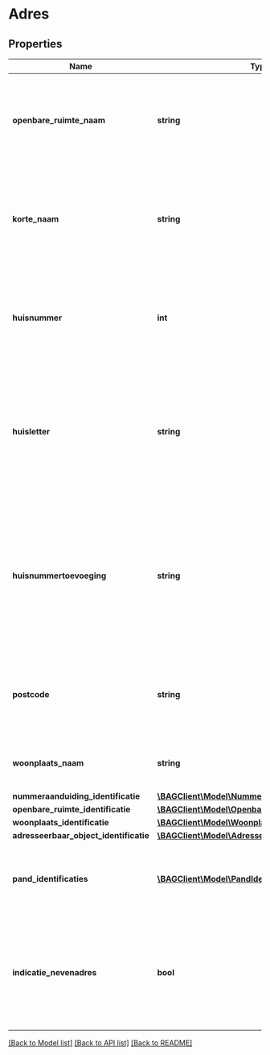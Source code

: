 # Adres

## Properties
Name | Type | Description | Notes
------------ | ------------- | ------------- | -------------
**openbare_ruimte_naam** | **string** | Een naam die aan een openbare ruimte is toegekend in een daartoe strekkend formeel gemeentelijk besluit. | 
**korte_naam** | **string** | De officiële openbare ruimte naam als deze niet langer is dan 24 tekens of de volgens de NEN5825 verkorte naam van maximaal 24 tekens. | [optional] 
**huisnummer** | **int** | Een door of namens het gemeentebestuur ten aanzien van een adresseerbaar object toegekende nummering. | 
**huisletter** | **string** | Een door of namens het gemeentebestuur ten aanzien van een adresseerbaar object toegekende toevoeging aan een huisnummer in de vorm van een alfanumeriek teken. | [optional] 
**huisnummertoevoeging** | **string** | Een door of namens het gemeentebestuur ten aanzien van een adresseerbaar object toegekende nadere toevoeging aan een huisnummer of een combinatie van huisnummer en huisletter. | [optional] 
**postcode** | **string** | De door PostNL vastgestelde code behorende bij een bepaalde combinatie van een straatnaam en een huisnummer. | [optional] 
**woonplaats_naam** | **string** | De benaming van een door het gemeentebestuur aangewezen woonplaats. | 
**nummeraanduiding_identificatie** | [**\BAGClient\Model\NummeraanduidingIdentificatie**](NummeraanduidingIdentificatie.md) |  | 
**openbare_ruimte_identificatie** | [**\BAGClient\Model\OpenbareRuimteIdentificatie**](OpenbareRuimteIdentificatie.md) |  | 
**woonplaats_identificatie** | [**\BAGClient\Model\WoonplaatsIdentificatie**](WoonplaatsIdentificatie.md) |  | 
**adresseerbaar_object_identificatie** | [**\BAGClient\Model\AdresseerbaarObjectIdentificatie**](AdresseerbaarObjectIdentificatie.md) |  | [optional] 
**pand_identificaties** | [**\BAGClient\Model\PandIdentificatie[]**](PandIdentificatie.md) | Identificatie(s) van het pand of de panden waar het verblijfsobject deel van uit maakt. | [optional] 
**indicatie_nevenadres** | **bool** | Indicatie dat dit adres een nevenadres is van een adresseerbaar object. Het adres is een hoofdadres als deze indicatie niet wordt meegeleverd. | [optional] 

[[Back to Model list]](../../README.md#documentation-for-models) [[Back to API list]](../../README.md#documentation-for-api-endpoints) [[Back to README]](../../README.md)

